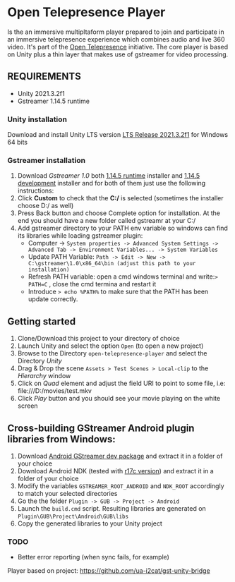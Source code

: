 # Open Telepresence Player

Is the an immersive multipltaform player prepared to join and participate in an immersive telepresence experience which combines audio and live 360 video. It's part of the [Open Telepresence](https://github.com/rkachach/open-telepresence) initiative. The core player is based on Unity plus a thin layer that makes use of gstreamer for video processing. 

## REQUIREMENTS
* Unity 2021.3.2f1
* Gstreamer 1.14.5 runtime

### Unity installation
Download and install Unity LTS version [LTS Release 2021.3.2f1][1] for Windows 64 bits

### Gstreamer installation
1. Download *Gstreamer 1.0* both [1.14.5 runtime][2] installer and [1.14.5 development][3] installer and for both of them just use the following instructions:
2. Click **Custom** to check that the **C:/** is selected (sometimes the installer choose D:/ as well)
3. Press Back button and choose Complete option for installation. At the end you should have a new folder called gstreamr at your C:/
4. Add gstreamer directory to your PATH env variable so windows can find its libraries while loading gstreamer plugin:
    - Computer -> `System properties -> Advanced System Settings -> Advanced Tab -> Environment Variables... -> System Variables`
    - Update PATH Variable: `Path -> Edit -> New -> C:\gstreamer\1.0\x86_64\bin (adjust this path to your installation)`
    - Refresh PATH variable: open a cmd windows terminal and write: ​`> PATH=C` , close the cmd termina and restart it
    - Introduce `> echo %PATH%` to make sure that the PATH has been update correctly.

## Getting started
1. Clone/Download this project to your directory of choice
2. Launch Unity and select the option `Open` (to open a new project)
4. Browse to the Directory `open-telepresence-player` and select the Directory *Unity*
13. Drag & Drop the scene `Assets > Test Scenes > Local-clip​` to the *Hierarchy* window
14. Click on *Quad* element and adjust the field URI to point to some file, i.e: file:///D:/movies/test.mkv
15. Click *Play* button and you should see your movie playing on the white screen

## Cross-building GStreamer Android plugin libraries from Windows:
1. Download [Android GStreamer dev package][4] and extract it in a folder of your choice
2. Download Android NDK (tested with [r17c version][5]) and extract it in a folder of your choice
3. Modify the variables `GSTREAMER_ROOT_ANDROID` and `NDK_ROOT` accordingly to match your selected directories
4. Go the the folder `Plugin -> GUB -> Project -> Android`
5. Launch the `build.cmd` script. Resulting libraries are generated on `Plugin\GUB\Project\Android\GUB\libs`
6. Copy the generated libraries to your Unity project

### TODO

- Better error reporting (when sync fails, for example)


[1]: https://download.unity3d.com/download_unity/d6360bedb9a0/UnityDownloadAssistant-2021.3.2f1.exe
[2]: https://gstreamer.freedesktop.org/data/pkg/windows/1.14.5/gstreamer-1.0-x86_64-1.14.5.msi
[3]: https://gstreamer.freedesktop.org/data/pkg/windows/1.14.5/gstreamer-1.0-devel-x86_64-1.14.5.msi
[4]: https://gstreamer.freedesktop.org/data/pkg/android/1.14.4/
[5]: https://dl.google.com/android/repository/android-ndk-r17c-windows-x86_64.zip


Player based on project: https://github.com/ua-i2cat/gst-unity-bridge

